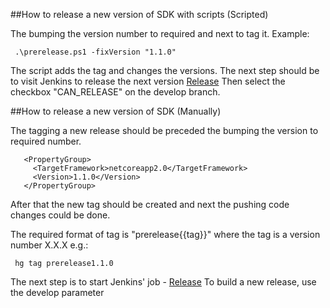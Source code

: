 ##How to release a new version of SDK with scripts (Scripted)

The bumping the version number to required and next to tag it. Example:

```
 .\prerelease.ps1 -fixVersion "1.1.0"
```

The script adds the tag and changes the versions.
The next step should be to visit Jenkins to release the next version [Release](http://localhost:8081/job/Cumulocity-Clients-CSharp-MicroserviceSdk-MULTIBRANCH/) Then select the checkbox "CAN_RELEASE" on the develop branch. 

##How to release a new version of SDK (Manually)

The tagging a new release should be preceded the bumping the version to required number.

```
   <PropertyGroup>
     <TargetFramework>netcoreapp2.0</TargetFramework>
     <Version>1.1.0</Version>
   </PropertyGroup>
```

After that the new tag should be created and next the pushing code changes could be done.

The  required format of tag is "prerelease{{tag}}" where the tag is a version number X.X.X e.g.:
```
 hg tag prerelease1.1.0
```

The next step is to start Jenkins' job - [Release](http://localhost:8081/view/C8Y-RELEASE/job/Docker-Cumulocity-Clients-CSharp-MicroserviceSdk-RELEASE)
To build a new release, use the develop parameter

